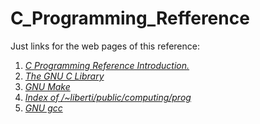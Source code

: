 C_Programming_Refference
========================

Just links for the web pages of this reference:

1. [*C Programming Reference Introduction.*](http://www.lix.polytechnique.fr/~liberti/public/computing/prog/c/)
2. [*The GNU C Library*](http://www.lix.polytechnique.fr/~liberti/public/computing/prog/libc.html)
3. [*GNU Make*](http://www.lix.polytechnique.fr/~liberti/public/computing/prog/make.html)
4. [*Index of /~liberti/public/computing/prog*](http://www.lix.polytechnique.fr/~liberti/public/computing/prog/)
5. [*GNU gcc*](http://gcc.gnu.org/onlinedocs/gcc/)

